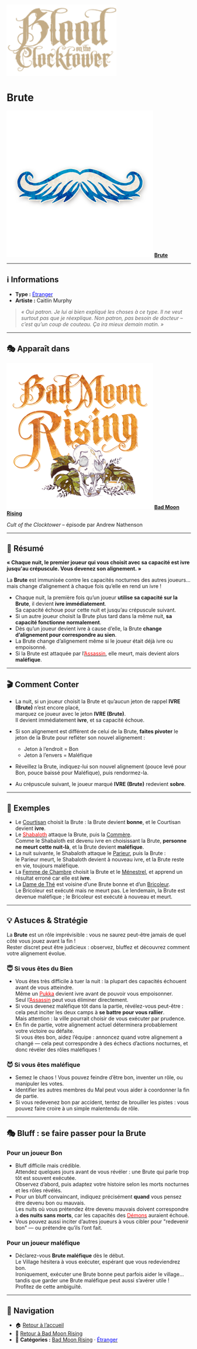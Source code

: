 <p align="left">
  <a href="/botc-fr-bambi/">
    <img src="../images/logo.png" alt="Accueil BotC FR" width="300">
  </a>
</p>

# Brute  

[<img src="../images/Icon_goon.png" alt="Brute" width="400">](brute.md) [**Brute**](../bmr_roles/brute.md)

---

## ℹ️ Informations  

- **Type :** [<span style="color:blue">Étranger</span>](../etrangers.md)  
- **Artiste :** Caitlin Murphy  

> *« Oui patron. Je lui ai bien expliqué les choses à ce type. Il ne veut surtout pas que je réexplique. Non patron, pas besoin de docteur – c’est qu’un coup de couteau. Ça ira mieux demain matin. »*

---

## 🎭 Apparaît dans  

[<img src="../images/Logo_bad_moon_rising-1.png" alt="Bad Moon Rising" width="400">](../bmr.md) [**Bad Moon Rising**](../bmr.md)  

*Cult of the Clocktower* – épisode par Andrew Nathenson  

---

## 📖 Résumé  

**« Chaque nuit, le premier joueur qui vous choisit avec sa capacité est ivre jusqu'au crépuscule. Vous devenez son alignement. »**

La **Brute** est immunisée contre les capacités nocturnes des autres joueurs… mais change d’alignement à chaque fois qu’elle en rend un ivre !

- Chaque nuit, la première fois qu’un joueur **utilise sa capacité sur la Brute**, il devient **ivre immédiatement**.  
  Sa capacité échoue pour cette nuit et jusqu’au crépuscule suivant.  
- Si un autre joueur choisit la Brute plus tard dans la même nuit, **sa capacité fonctionne normalement**.  
- Dès qu’un joueur devient ivre à cause d’elle, la Brute **change d’alignement pour correspondre au sien**.  
- La Brute change d’alignement même si le joueur était déjà ivre ou empoisonné.  
- Si la Brute est attaquée par l’[<span style="color:red">Assassin</span>](assassin.md), elle meurt, mais devient alors **maléfique**.  

---

## 🎬 Comment Conter  

- La nuit, si un joueur choisit la Brute et qu’aucun jeton de rappel **IVRE (Brute)** n’est encore placé,  
  marquez ce joueur avec le jeton **IVRE (Brute)**.  
  Il devient immédiatement **ivre**, et sa capacité échoue.  

- Si son alignement est différent de celui de la Brute, **faites pivoter** le jeton de la Brute pour refléter son nouvel alignement :  
  - Jeton à l’endroit = Bon  
  - Jeton à l’envers = Maléfique  

- Réveillez la Brute, indiquez-lui son nouvel alignement (pouce levé pour Bon, pouce baissé pour Maléfique), puis rendormez-la.  
- Au crépuscule suivant, le joueur marqué **IVRE (Brute)** redevient **sobre**.  

---

## 🧾 Exemples  

- Le [Courtisan](courtisan.md) choisit la Brute : la Brute devient **bonne**, et le Courtisan devient **ivre**.  
- Le [<span style="color:red">Shabaloth</span>](shabaloth.md) attaque la Brute, puis la [Commère](commere.md).  
  Comme le Shabaloth est devenu ivre en choisissant la Brute, **personne ne meurt cette nuit-là**, et la Brute devient **maléfique**.  
- La nuit suivante, le Shabaloth attaque le [Parieur](parieur.md), puis la Brute :  
  le Parieur meurt, le Shabaloth devient à nouveau ivre, et la Brute reste en vie, toujours maléfique.  
- La [Femme de Chambre](femmedecha.md) choisit la Brute et le [Ménestrel](menestrel.md), et apprend un résultat erroné car elle est **ivre**.  
- La [Dame de Thé](damedethe.md) est voisine d’une Brute bonne et d’un [Bricoleur](bricoleur.md).  
  Le Bricoleur est exécuté mais ne meurt pas. Le lendemain, la Brute est devenue maléfique ; le Bricoleur est exécuté à nouveau et meurt.  

---

## 💡 Astuces & Stratégie  

La **Brute** est un rôle imprévisible : vous ne saurez peut-être jamais de quel côté vous jouez avant la fin !  
Rester discret peut être judicieux : observez, bluffez et découvrez comment votre alignement évolue.  

### 😇 Si vous êtes du Bien  

- Vous êtes très difficile à tuer la nuit : la plupart des capacités échouent avant de vous atteindre.  
  Même un [<span style="color:red">Pukka</span>](pukka.md) devient ivre avant de pouvoir vous empoisonner.  
  Seul l’[<span style="color:red">Assassin</span>](assassin.md) peut vous éliminer directement.  
- Si vous devenez maléfique tôt dans la partie, révélez-vous peut-être : cela peut inciter les deux camps à **se battre pour vous rallier**.  
  Mais attention : la ville pourrait choisir de vous exécuter par prudence.  
- En fin de partie, votre alignement actuel déterminera probablement votre victoire ou défaite.  
  Si vous êtes bon, aidez l’équipe : annoncez quand votre alignement a changé — cela peut correspondre à des échecs d’actions nocturnes, et donc révéler des rôles maléfiques !  

### 😈 Si vous êtes maléfique  

- Semez le chaos ! Vous pouvez feindre d’être bon, inventer un rôle, ou manipuler les votes.  
- Identifier les autres membres du Mal peut vous aider à coordonner la fin de partie.  
- Si vous redevenez bon par accident, tentez de brouiller les pistes : vous pouvez faire croire à un simple malentendu de rôle.  

---

## 🎭 Bluff : se faire passer pour la Brute  

### Pour un joueur Bon  

- Bluff difficile mais crédible.  
  Attendez quelques jours avant de vous révéler : une Brute qui parle trop tôt est souvent exécutée.  
  Observez d’abord, puis adaptez votre histoire selon les morts nocturnes et les rôles révélés.  
- Pour un bluff convaincant, indiquez précisément **quand** vous pensez être devenu bon ou mauvais.  
  Les nuits où vous prétendez être devenu mauvais doivent correspondre à **des nuits sans morts**, car les capacités des [<span style="color:red">Démons</span>](../demons.md) auraient échoué.  
- Vous pouvez aussi inciter d’autres joueurs à vous cibler pour "redevenir bon" — ou prétendre qu’ils l’ont fait.  

### Pour un joueur maléfique  

- Déclarez-vous **Brute maléfique** dès le début.  
  Le Village hésitera à vous exécuter, espérant que vous redeviendrez bon.  
  Ironiquement, exécuter une Brute bonne peut parfois aider le village…  
  tandis que garder une Brute maléfique peut aussi s’avérer utile !  
  Profitez de cette ambiguïté.  

---

## 📂 Navigation  

- 🏠 [Retour à l’accueil](/botc-fr-bambi/)  
- 🌙 [Retour à Bad Moon Rising](../bmr.md)  
- 📂 **Catégories :** [Bad Moon Rising](../bmr.md) · [<span style="color:blue">Étranger</span>](../etrangers.md)
